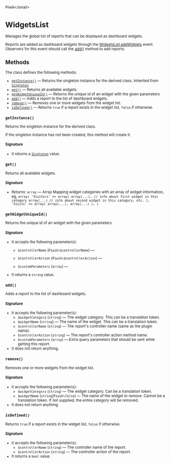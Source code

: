 <small>Piwik\</small>

WidgetsList
===========

Manages the global list of reports that can be displayed as dashboard widgets.

Reports are added as dashboard widgets through the [WidgetsList.addWidgets](/api-reference/events#widgetslistaddwidgets)
event. Observers for this event should call the [add()](/api-reference/Piwik/WidgetsList#add) method to add reports.

Methods
-------

The class defines the following methods:

- [`getInstance()`](#getinstance) &mdash; Returns the singleton instance for the derived class. Inherited from [`Singleton`](../Piwik/Singleton.md)
- [`get()`](#get) &mdash; Returns all available widgets.
- [`getWidgetUniqueId()`](#getwidgetuniqueid) &mdash; Returns the unique id of an widget with the given parameters
- [`add()`](#add) &mdash; Adds a report to the list of dashboard widgets.
- [`remove()`](#remove) &mdash; Removes one or more widgets from the widget list.
- [`isDefined()`](#isdefined) &mdash; Returns `true` if a report exists in the widget list, `false` if otherwise.

<a name="getinstance" id="getinstance"></a>
<a name="getInstance" id="getInstance"></a>
### `getInstance()`

Returns the singleton instance for the derived class.

If the singleton instance
has not been created, this method will create it.

#### Signature

- It returns a [`Singleton`](../Piwik/Singleton.md) value.

<a name="get" id="get"></a>
<a name="get" id="get"></a>
### `get()`

Returns all available widgets.

#### Signature


- *Returns:*  `array` &mdash;
    Array Mapping widget categories with an array of widget information, eg, ``` array( 'Visitors' => array( array(...), // info about first widget in this category array(...) // info about second widget in this category, etc. ), 'Visits' => array( array(...), array(...) ), ) ```

<a name="getwidgetuniqueid" id="getwidgetuniqueid"></a>
<a name="getWidgetUniqueId" id="getWidgetUniqueId"></a>
### `getWidgetUniqueId()`

Returns the unique id of an widget with the given parameters

#### Signature

-  It accepts the following parameter(s):
    - `$controllerName` (`Piwik\$controllerName`) &mdash;
      
    - `$controllerAction` (`Piwik\$controllerAction`) &mdash;
      
    - `$customParameters` (`array`) &mdash;
      
- It returns a `string` value.

<a name="add" id="add"></a>
<a name="add" id="add"></a>
### `add()`

Adds a report to the list of dashboard widgets.

#### Signature

-  It accepts the following parameter(s):
    - `$widgetCategory` (`string`) &mdash;
       The widget category. This can be a translation token.
    - `$widgetName` (`string`) &mdash;
       The name of the widget. This can be a translation token.
    - `$controllerName` (`string`) &mdash;
       The report's controller name (same as the plugin name).
    - `$controllerAction` (`string`) &mdash;
       The report's controller action method name.
    - `$customParameters` (`array`) &mdash;
       Extra query parameters that should be sent while getting this report.
- It does not return anything.

<a name="remove" id="remove"></a>
<a name="remove" id="remove"></a>
### `remove()`

Removes one or more widgets from the widget list.

#### Signature

-  It accepts the following parameter(s):
    - `$widgetCategory` (`string`) &mdash;
       The widget category. Can be a translation token.
    - `$widgetName` (`string`|`Piwik\false`) &mdash;
       The name of the widget to remove. Cannot be a translation token. If not supplied, the entire category will be removed.
- It does not return anything.

<a name="isdefined" id="isdefined"></a>
<a name="isDefined" id="isDefined"></a>
### `isDefined()`

Returns `true` if a report exists in the widget list, `false` if otherwise.

#### Signature

-  It accepts the following parameter(s):
    - `$controllerName` (`string`) &mdash;
       The controller name of the report.
    - `$controllerAction` (`string`) &mdash;
       The controller action of the report.
- It returns a `bool` value.

